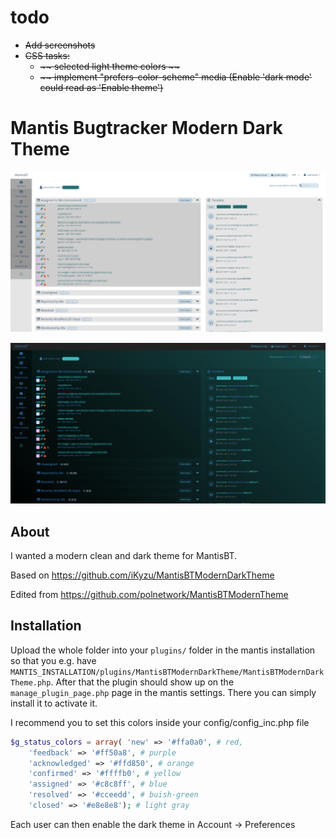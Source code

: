# todo

* <strike>Add screenshots </strike>
* <strike> CSS tasks: 
    * ~~ selected light theme colors ~~
    * ~~ implement "prefers-color-scheme" media (Enable 'dark mode' could read as 'Enable theme') </strike>

# Mantis Bugtracker Modern Dark Theme

![MantisBTModernDarkTheme Screenshot](files/LightScheme.png)

![MantisBTModernDarkTheme Screenshot](files/DarkScheme.png)

## About

I wanted a modern clean and dark theme for MantisBT. 

Based on https://github.com/iKyzu/MantisBTModernDarkTheme

Edited from https://github.com/polnetwork/MantisBTModernTheme

## Installation

Upload the whole folder into your `plugins/` folder in the mantis installation so that you e.g. have `MANTIS_INSTALLATION/plugins/MantisBTModernDarkTheme/MantisBTModernDarkTheme.php`. After that the plugin should show up on the `manage_plugin_page.php` page in the mantis settings. There you can simply install it to activate it.

I recommend you to set this colors inside your config/config_inc.php file

```php
$g_status_colors = array( 'new' => '#ffa0a0', # red,
    'feedback' => '#ff50a8', # purple
    'acknowledged' => '#ffd850', # orange
    'confirmed' => '#ffffb0', # yellow
    'assigned' => '#c8c8ff', # blue
    'resolved' => '#cceedd', # buish-green
    'closed' => '#e8e8e8'); # light gray
```

Each user can then enable the dark theme in Account -> Preferences
